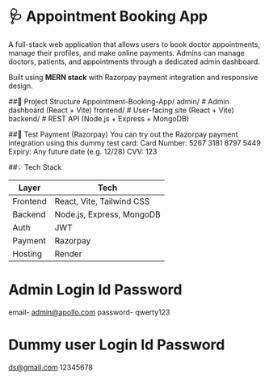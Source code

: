 # 🩺 Appointment Booking App

A full-stack web application that allows users to book doctor appointments, manage their profiles, and make online payments. Admins can manage doctors, patients, and appointments through a dedicated admin dashboard.

Built using **MERN stack** with Razorpay payment integration and responsive design.

##📂 Project Structure
Appointment-Booking-App/
 admin/ # Admin dashboard (React + Vite)
 frontend/ # User-facing site (React + Vite)
 backend/ # REST API (Node.js + Express + MongoDB)

##🧪 Test Payment (Razorpay)
You can try out the Razorpay payment integration using this dummy test card:
Card Number: 5267 3181 8797 5449
Expiry: Any future date (e.g. 12/28)
CVV: 123

 ##💡 Tech Stack

| Layer       | Tech                        |
|-------------|-----------------------------|
| Frontend    | React, Vite, Tailwind CSS   |
| Backend     | Node.js, Express, MongoDB   |
| Auth        | JWT                         |
| Payment     | Razorpay                    |
| Hosting     | Render                      |

# Admin Login Id Password
email- admin@apollo.com
password- qwerty123
# Dummy user Login Id Password 
ds@gmail.com
12345678

